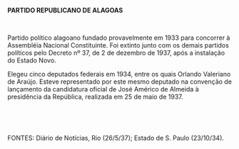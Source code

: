 **PARTIDO REPUBLICANO DE ALAGOAS**

 

Partido político alagoano fundado provavelmente em 1933 para concorrer à
Assembléia Nacional Constituinte. Foi extinto junto com os demais
partidos políticos pelo Decreto nº 37, de 2 de dezembro de 1937, após a
instalação do Estado Novo.

Elegeu cinco deputados federais em 1934, entre os quais Orlando
Valeriano de Araújo. Esteve representado por este mesmo deputado na
convenção de lançamento da candidatura oficial de José Américo de
Almeida à presidência da República, realizada em 25 de maio de 1937.

 

 

FONTES: Diário de Notícias, Rio (26/5/37); Estado de S. Paulo
(23/10/34).

 
